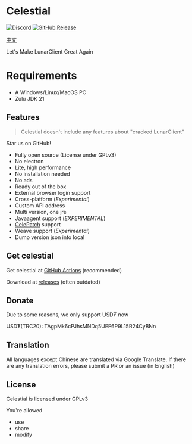 # Celestial

[![Discord](https://img.shields.io/discord/1047866655033802802?label=Discord)](https://discord.lunarclient.top)
[![GitHub Release](https://img.shields.io/github/v/release/CubeWhy/celestial)](https://github.com/CubeWhyMC/celestial/releases/latest)

[中文](./README_zh.md)

Let's Make LunarClient Great Again

# Requirements

* A Windows/Linux/MacOS PC
* Zulu JDK 21

## Features

> Celestial doesn't include any features about "cracked LunarClient"

Star us on GitHub!

* Fully open source (License under GPLv3)
* No electron
* Lite, high performance
* No installation needed
* No ads
* Ready out of the box
* External browser login support
* Cross-platform (*Experimental*)
* Custom API address
* Multi version, one jre
* Javaagent support (*EXPERIMENTAL*)
* [CelePatch](https://github.com/CubeWhyMC/celepatch) support
* Weave support (*Experimental*)
* Dump version json into local

## Get celestial

Get celestial at [GitHub Actions](https://github.com/CubeWhyMC/celestial/actions) (recommended)

Download at [releases](https://github.com/cubewhy/celestial/releases) (often outdated)

## Donate

Due to some reasons, we only support USD₮ now

USD₮(TRC20): TAgpMk6cPJhsMNDq5UEF6P9L15R24CyBNn

## Translation

All languages except Chinese are translated via Google Translate.
If there are any translation errors, please submit a PR or an issue (in English)

## License

Celestial is licensed under GPLv3

You're allowed

- use
- share
- modify


